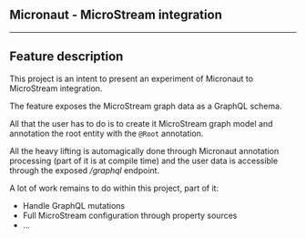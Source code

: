 ## Micronaut - MicroStream integration
---
## Feature description

This project is an intent to present an experiment of Micronaut to MicroStream integration.

The feature exposes the MicroStream graph data as a GraphQL schema.

All that the user has to do is to create it MicroStream graph model and annotation the root entity with
the `@Root` annotation.

All the heavy lifting is automagically done through Micronaut annotation processing (part of it is at
compile time) and the user data is accessible through the exposed */graphql* endpoint.

A lot of work remains to do within this project, part of it:
* Handle GraphQL mutations
* Full MicroStream configuration through property sources
* ...

